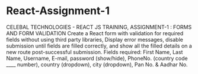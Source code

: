 # React-Assignment-1
 CELEBAL TECHNOLOGIES - REACT JS TRAINING,
 ASSIGNMENT-1 : FORMS AND FORM VALIDATION
 Create a React form with validation for required fields without using third party libraries, Display error messages, disable submission until fields are filled correctly, and show all the filled details on a new 
 route post-successful submission. Fields required: First Name, Last Name, Username, E-mail, password (show/hide), PhoneNo. (country code ____ number), country (dropdown), city (dropdown), Pan No. & Aadhar No.
